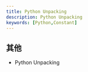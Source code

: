 ```yaml
---
title: Python Unpacking
description: Python Unpacking
keywords: [Python,Constant]
---
```


 
## 其他
* Python Unpacking
 
 